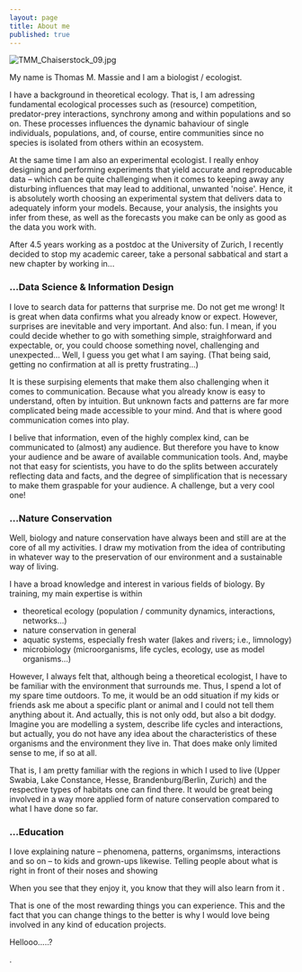 ```yaml
---
layout: page
title: About me
published: true
---
```

![TMM_Chaiserstock_09.jpg]({{site.baseurl}}/img/TMM_Chaiserstock_09.jpg)

My name is Thomas M. Massie and I am a biologist / ecologist.

I have a background in theoretical ecology. That is, I am adressing fundamental ecological processes such as (resource) competition, predator-prey interactions, synchrony among and within populations and so on. These processes influences the dynamic bahaviour of single individuals, populations, and, of course, entire communities since no species is isolated from others within an ecosystem.  

At the same time I am also an experimental ecologist. I really enhoy designing and performing experiments that yield accurate and reproducable data – which can be quite challenging when it comes to keeping away any disturbing influences that may lead to additional, unwanted 'noise'. Hence, it is absolutely worth choosing an experimental system that delivers data to adequately inform your models. Because, your analysis, the insights you infer from these, as well as the forecasts you make can be only as good as the data you work with.  

After 4.5 years working as a postdoc at the University of Zurich, I recently decided to stop my academic career, take a personal sabbatical and start a new chapter by working in...


### ...Data Science & Information Design

I love to search data for patterns that surprise me. Do not get me wrong! It is great when data confirms what you already know or expect. However, surprises are inevitable and very important. And also: fun. I mean, if you could decide whether to go with something simple, straighforward and expectable, or, you could choose something novel, challenging and unexpected... Well, I guess you get what I am saying. (That being said, getting no confirmation at all is pretty frustrating...)  

It is these surpising elements that make them also challenging when it comes to communication. Because what you already know is easy to understand, often by intuition. But unknown facts and patterns are far more complicated being made accessible to your mind. And that is where good communication comes into play.  

I belive that information, even of the highly complex kind, can be communicated to (almost) any audience. But therefore you have to know your audience and be aware of available communication tools. And, maybe not that easy for scientists, you have to do the splits between accurately reflecting data and facts, and the degree of simplification that is necessary to make them graspable for your audience. A challenge, but a very cool one!


### ...Nature Conservation

Well, biology and nature conservation have always been and still are at the core of all my activities. I draw my motivation from the idea of contributing in whatever way to the preservation of our environment and a sustainable way of living.

I have a broad knowledge and interest in various fields of biology. By training, my main expertise is within
  * theoretical ecology (population / community dynamics, interactions, networks...)
  * nature conservation in general
  * aquatic systems, especially fresh water (lakes and rivers; i.e., limnology)
  * microbiology (microorganisms, life cycles, ecology, use as model organisms...)

However, I always felt that, although being a theoretical ecologist, I have to be familiar with the environment that surrounds me. Thus, I spend a lot of my spare time outdoors. To me, it would be an odd situation if my kids or friends ask me about a specific plant or animal and I could not tell them anything about it. And actually, this is not only odd, but also a bit dodgy. Imagine you are modelling a system, describe life cycles and interactions, but actually, you do not have any idea about the characteristics of these organisms and the environment they live in. That does make only limited sense to me, if so at all.

That is, I am pretty familiar with the regions in which I used to live (Upper Swabia, Lake Constance, Hesse, Brandenburg/Berlin, Zurich) and the respective types of habitats one can find there. It would be great being involved in a way more applied form of nature conservation compared to what I have done so far.


### ...Education

I love explaining nature – phenomena, patterns, organimsms, interactions and so on – to kids and grown-ups likewise. Telling people about what is right in front of their noses and showing

When you see that they enjoy it, you know that they will also learn from it .  

That is one of the most rewarding things you can experience. This and the fact that you can change things to the better is why I would love being involved in any kind of education projects.


Hellooo.....?






.
